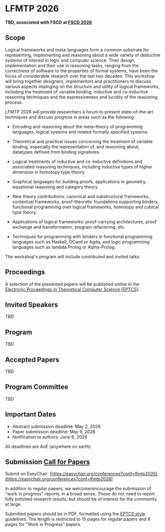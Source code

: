 # LFMTP 2026

**TBD, associated with FSCD at [FSCD 2026](https://fscd2026.github.io/)**

## Scope

Logical frameworks and meta-languages form a common substrate for
representing, implementing and reasoning about a wide variety of
deductive systems of interest in logic and computer science. Their
design, implementation and their use in reasoning tasks, ranging from
the correctness of software to the properties of formal systems,
have been the focus of considerable research over the last two decades.
This workshop will bring together designers, implementors and
practitioners to discuss various aspects impinging on the structure and
utility of logical frameworks, including the treatment of variable
binding, inductive and co-inductive reasoning techniques and the
expressiveness and lucidity of the reasoning process.

LFMTP 2026 will provide researchers a forum to present state-of-the-art
techniques and discuss progress in areas such as the following:

- Encoding and reasoning about the meta-theory of programming languages,
  logical systems and related formally specified systems.

- Theoretical and practical issues concerning the treatment of variable
  binding, especially the representation of, and reasoning about,
  datatypes defined from binding signatures.

- Logical treatments of inductive and co-inductive definitions and
  associated reasoning techniques, including inductive types of higher
  dimension in homotopy type theory

- Graphical languages for building proofs, applications in geometry,
  equational reasoning and category theory.

- New theory contributions: canonical and substructural frameworks,
  contextual frameworks, proof-theoretic foundations supporting
  binders, functional programming over logical frameworks,
  homotopy and cubical type theory.

- Applications of logical frameworks: proof-carrying architectures,
  proof exchange and transformation, program refactoring, etc.

- Techniques for programming with binders in functional programming
  languages such as Haskell, OCaml or Agda, and logic programming
  languages such as lambda Prolog or Alpha-Prolog.

The workshop's program will include contributed and invited talks.

## Proceedings

A selection of the presented papers will be published online in the [Electronic Proceedings in Theoretical Computer Science (EPTCS)](https://eptcs.org).

## Invited Speakers

TBD

## Program

TBD

## Accepted Papers

TBD

## Program Committee

TBD

## Important Dates

- Abstract submission deadline: May 2, 2026
- Paper submission deadline:    May 9, 2026
- Notification to authors:      June 6, 2026

All deadlines are AoE (anywhere on earth)

## Submission [Call for Papers](https://lfmtp.github.io/lfmtp-page/workshops/2026/CFP.txt)


Submit on EasyChair: [https://easychair.org/conferences?conf=lfmtp2026](https://easychair.org/conferences?conf=lfmtp2026)

In addition to regular papers, we welcome/encourage the submission of
"work in progress" reports, in a broad sense. Those do not need to
report fully polished research results, but should be of interest for
the community at large.

Submitted papers should be in PDF, formatted using the [EPTCS style](https://info.eptcs.org/)
guidelines. The length is restricted to 15 pages for regular papers and
8 pages for "Work in Progress" papers.

